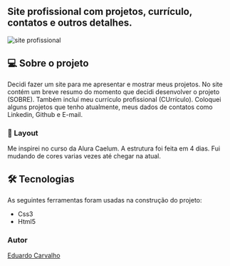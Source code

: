 

## Site profissional com projetos, currículo, contatos e outros detalhes.



![site profissional](https://user-images.githubusercontent.com/60022350/83931923-c36e0100-a775-11ea-8639-ef42cb80056b.gif)



## 💻 Sobre o projeto

Decidi fazer um site para me apresentar e mostrar meus projetos.
No site contém um breve resumo do momento que decidi desenvolver o projeto (SOBRE).
Também incluí meu currículo profissional (CUrrículo).
Coloquei alguns projetos que tenho atualmente, meus dados de contatos como Linkedin, Github e E-mail.



### 🎨 Layout

Me inspirei no curso da Alura Caelum.
A estrutura foi feita em 4 dias.
Fui mudando de cores varias vezes até chegar na atual.

## 🛠 Tecnologias

As seguintes ferramentas foram usadas na construção do projeto:

- Css3
- Html5



### Autor


[Eduardo Carvalho](https://github.com/eduardocarvalhojunior)
